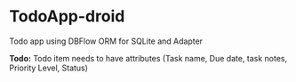 # TodoApp-droid
Todo app using DBFlow ORM for SQLite and Adapter

**Todo:**
Todo item needs to have attributes (Task name, Due date, task notes, Priority Level, Status)
 
